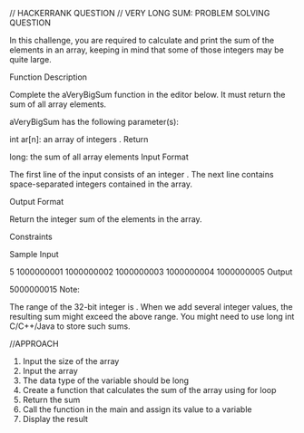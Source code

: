 // HACKERRANK QUESTION
// VERY LONG SUM: PROBLEM SOLVING QUESTION

In this challenge, you are required to calculate and print the sum of the elements in an array, keeping in mind that some of those integers may be quite large.

Function Description

Complete the aVeryBigSum function in the editor below. It must return the sum of all array elements.

aVeryBigSum has the following parameter(s):

int ar[n]: an array of integers .
Return

long: the sum of all array elements
Input Format

The first line of the input consists of an integer .
The next line contains  space-separated integers contained in the array.

Output Format

Return the integer sum of the elements in the array.

Constraints


Sample Input

5
1000000001 1000000002 1000000003 1000000004 1000000005
Output

5000000015
Note:

The range of the 32-bit integer is .
When we add several integer values, the resulting sum might exceed the above range. You might need to use long int C/C++/Java to store such sums.


//APPROACH
1. Input the size of the array
2. Input the array
3. The data type of the variable should be long
4. Create a function that calculates the sum of the array using for loop
5. Return the sum
6. Call the function in the main and assign its value to a variable
7. Display the result
